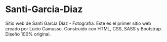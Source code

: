 # Santi-Garcia-Diaz
Sitio web de Santi García Díaz - Fotografía.
Este es el primer sitio web creado por Lucio Camusso.
Construido con HTML, CSS, SASS y Bootstrap.
Diseño 100% original.
